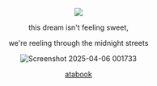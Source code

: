<p align="center"

![](https://komarev.com/ghpvc/?username=itarinn&color=lightgrey)









<p align="center"


this dream isn't feeling sweet, 

<p align="center"

we're reeling through the midnight streets

<p align="center"





![Screenshot 2025-04-06 001733](https://github.com/user-attachments/assets/5ead50eb-24ac-4380-aa16-be0e2fa0e906)






<p align="center"
  


[atabook](sigilss.atabook.org)
</p
